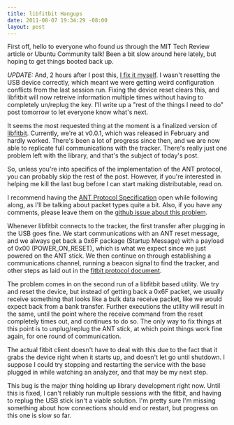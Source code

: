 ```yaml
--- 
title: libfitbit Hangups
date: 2011-08-07 19:34:29 -08:00
layout: post
---
```


First off, hello to everyone who found us through the MIT Tech Review
article or Ubuntu Community talk! Been a bit slow around here lately,
but hoping to get things booted back up.

*UPDATE:* And, 2 hours after I post this, [I fix it myself][4]. I
wasn't resetting the USB device correctly, which meant we were getting
weird configuration conflicts from the last session run. Fixing the
device reset clears this, and libfitbit will now retreive information
multiple times without having to completely un/replug the key. I'll
write up a "rest of the things I need to do" post tomorrow to let
everyone know what's next.

It seems the most requested thing at the moment is a finalized version
of [libfitbit][1]. Currently, we're at v0.0.1, which was released in
February and hardly worked. There's been a lot of progress since then,
and we are now able to replicate full communications with the
tracker. There's really just one problem left with the library, and
that's the subject of today's post. 

So, unless you're into specifics of the implementation of the ANT
protocol, you can probably skip the rest of the post. However, if
you're interested in helping me kill the last bug before I can start
making distributable, read on.

I recommend having the [ANT Protocol Specification][2] open while
following along, as I'll be talking about packet types quite a
bit. Also, if you have any comments, please leave them on the
[github issue about this problem][4].

Whenever libfitbit connects to the tracker, the first transfer after
plugging in the USB goes fine. We start communications with an ANT
reset message, and we always get back a 0x6F package (Startup Message)
with a payload of 0x00 (POWER_ON_RESET), which is what we expect since
we just powered on the ANT stick. We then continue on through
establishing a communications channel, running a beacon signal to find
the tracker, and other steps as laid out in the [fitbit protocol document][3].

The problem comes in on the second run of a libfitbit based
utility. We try and reset the device, but instead of getting back a
0x6F packet, we usually receive something that looks like a bulk data
receive packet, like we would expect back from a bank
transfer. Further executions the utility will result in the same,
until the point where the receive command from the reset completely
times out, and continues to do so. The only way to fix things at this
point is to unplug/replug the ANT stick, at which point things work
fine again, for one round of communication.

The actual fitbit client doesn't have to deal with this due to the
fact that it grabs the device right when it starts up, and doesn't let
go until shutdown. I suppose I could try stopping and restarting the
service with the base plugged in while watching an analyzer, and that
may be my next step.

This bug is the major thing holding up library development right
now. Until this is fixed, I can't reliably run multiple sessions with
the fitbit, and having to replug the USB stick isn't a viable
solution. I'm pretty sure I'm missing something about how connections
should end or restart, but progress on this one is slow so far.

[1]: http://www.github.com/qdot/libfitbit
[2]: http://www.thisisant.com/images/Resources/PDF/1204662412_ant%20message%20protocol%20and%20usage.pdf
[3]: https://github.com/qdot/libfitbit/blob/master/doc/fitbit_protocol.asciidoc
[4]: https://github.com/qdot/libfitbit/issues/8

